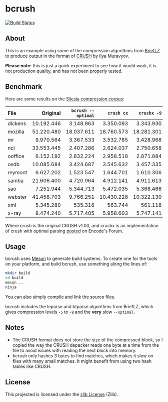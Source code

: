 
bcrush
======

[![Build Status](https://dev.azure.com/jibsenorg/jibsen/_apis/build/status/jibsen.bcrush?branchName=master)](https://dev.azure.com/jibsenorg/jibsen/_build/latest?definitionId=2?branchName=master)

About
-----

This is an example using some of the compression algorithms from [BriefLZ][]
to produce output in the format of [CRUSH][] by Ilya Muravyov.

**Please note:** this is just a quick experiment to see how it would work, it
is not production quality, and has not been properly tested.

[BriefLZ]: https://github.com/jibsen/brieflz
[CRUSH]: https://sourceforge.net/projects/crush/


Benchmark
---------

Here are some results on the [Silesia compression corpus][silesia]:

| File    |   Original | `bcrush --optimal` | `crush cx` | `crushx -9` |
| :------ | ---------: | -----------------: | ---------: | ----------: |
| dickens | 10.192.446 |          3.148.963 |  3.350.093 |   3.343.930 |
| mozilla | 51.220.480 |         18.037.611 | 18.760.573 |  18.281.301 |
| mr      |  9.970.564 |          3.367.533 |  3.532.785 |   3.428.968 |
| nci     | 33.553.445 |          2.407.286 |  2.624.037 |   2.750.658 |
| ooffice |  6.152.192 |          2.832.224 |  2.958.518 |   2.871.884 |
| osdb    | 10.085.684 |          3.424.687 |  3.545.632 |   3.457.335 |
| reymont |  6.627.202 |          1.523.547 |  1.644.701 |   1.610.306 |
| samba   | 21.606.400 |          4.720.964 |  4.912.141 |   4.911.613 |
| sao     |  7.251.944 |          5.344.713 |  5.472.035 |   5.368.466 |
| webster | 41.458.703 |          9.766.251 | 10.430.228 |  10.322.130 |
| xml     |  5.345.280 |            535.316 |    563.744 |     561.118 |
| x-ray   |  8.474.240 |          5.717.405 |  5.958.603 |   5.747.141 |

Where crush is the original CRUSH v1.00, and crushx is an implementation of
crush with optimal parsing [posted][crushx] on Encode's Forum.

[silesia]: http://sun.aei.polsl.pl/~sdeor/index.php?page=silesia
[crushx]: https://encode.su/threads/2578-crush-v1-1


Usage
-----

bcrush uses [Meson][] to generate build systems. To create one for the tools on
your platform, and build bcrush, use something along the lines of:

~~~sh
mkdir build
cd build
meson ..
ninja
~~~

You can also simply compile and link the source files.

bcrush includes the leparse and btparse algorithms from BriefLZ, which gives
compression levels `-5` to `-9` and the **very** slow `--optimal`.

[Meson]: https://mesonbuild.com/


Notes
-----

  - The CRUSH format does not store the size of the compressed block, so I
    copied the way the CRUSH depacker reads one byte at a time from the file
    to avoid issues with reading the next block into memory.
  - bcrush only hashes 3 bytes to find matches, which makes it slow on files
    with many small matches. It might benefit from using two hash tables like
    CRUSH.


License
-------

This projected is licensed under the [zlib License](LICENSE) (Zlib).

